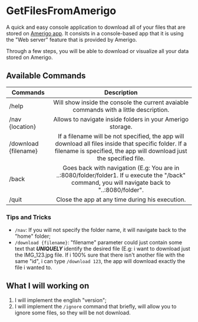 # GetFilesFromAmerigo

A quick and easy console application to download all of your files that are stored on [Amerigo app](https://www.amerigo-app.com/).
It consists in a console-based app that it is using the "Web server" feature that is provided by Amerigo.

Through a few steps, you will be able to download or visualize all your data stored on Amerigo.


##  Available Commands

| Commands  | Description |
| ------------- |:-------------:|
| /help     | Will show inside the console the current avaiable commands with a little description.     |
| /nav {location}    | Allows to navigate inside folders in your Amerigo storage.    |
| /download {filename}     | If a filename will be not specified, the app will download all files inside that specific folder. If a filename is specified, the app will download just the specified file.     |
| /back      | Goes back with navigation (E.g: You are in ..:8080/folder/folder1. If u execute the "/back" command, you will navigate back to "..:8080/folder".    |
| /quit      | Close the app at any time during his execution.     |
### Tips and Tricks
* `/nav`: If you will not specify the folder name, it will navigate back to the "home" folder;
* `/download {filename}`: "filename" parameter could just contain some text that _**UNIQUELY**_ identify the desired file (E.g: i want to download just the IMG_123.jpg file. If i 100% sure that there isn't another file with the same "id", i can type `/download 123`, the app will download exactly the file i wanted to.

## What I will working on
1. I will implement the english "version";
1. I will implement the `/ignore` command that briefly, will allow you to ignore some files, so they will be not download.

